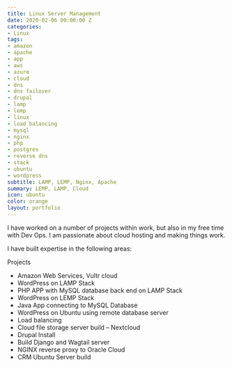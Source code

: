 ```yaml
---
title: Linux Server Management
date: 2020-02-06 00:00:00 Z
categories:
- Linux
tags:
- amazon
- apache
- app
- aws
- azure
- cloud
- dns
- dns failover
- drupal
- lamp
- lemp
- linux
- load balancing
- mysql
- nginx
- php
- postgres
- reverse dns
- stack
- ubuntu
- wordpress
subtitle: LAMP, LEMP, Nginx, Apache
summary: LEMP, LAMP, Cloud
icon: ubuntu
color: orange
layout: portfolio
---
```


I have worked on a number of projects within work, but also in my free time with Dev Ops. I am passionate about cloud hosting and making things work.

I have built expertise in the following areas:

Projects

- Amazon Web Services, Vultr cloud
- WordPress on LAMP Stack
- PHP APP with MySQL database back end on LAMP Stack
- WordPress on LEMP Stack
- Java App connecting to MySQL Database
- WordPress on Ubuntu using remote database server
- Load balancing
- Cloud file storage server build – Nextcloud
- Drupal Install
- Build Django and Wagtail server
- NGINX reverse proxy to Oracle Cloud
- CRM Ubuntu Server build
